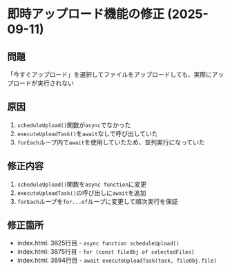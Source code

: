 # 即時アップロード機能の修正 (2025-09-11)

## 問題
「今すぐアップロード」を選択してファイルをアップロードしても、実際にアップロードが実行されない

## 原因
1. `scheduleUpload()`関数が`async`でなかった
2. `executeUploadTask()`を`await`なしで呼び出していた
3. `forEach`ループ内で`await`を使用していたため、並列実行になっていた

## 修正内容
1. `scheduleUpload()`関数を`async function`に変更
2. `executeUploadTask()`の呼び出しに`await`を追加
3. `forEach`ループを`for...of`ループに変更して順次実行を保証

## 修正箇所
- index.html: 3825行目 - `async function scheduleUpload()`
- index.html: 3875行目 - `for (const fileObj of selectedFiles)`
- index.html: 3894行目 - `await executeUploadTask(task, fileObj.file)`